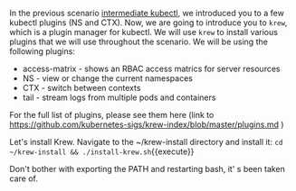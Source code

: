 In the previous scenario [intermediate kubectl](site), we introduced you to a few kubectl plugins (NS and CTX). Now, we are going to introduce you to `krew`, which is a plugin manager for kubectl. We will use `krew` to install various plugins that we will use throughout the scenario. We will be using the following plugins:

- access-matrix - shows an RBAC access matrics for server resources
- NS - view or change the current namespaces
- CTX - switch between contexts
- tail - stream logs from multiple pods and containers

For the full list of plugins, please see them here (link to https://github.com/kubernetes-sigs/krew-index/blob/master/plugins.md )

Let's install Krew. Navigate to the ~/krew-install directory and install it:
`cd ~/krew-install && ./install-krew.sh`{{execute}}

Don't bother with exporting the PATH and restarting bash, it' s been taken care of. 